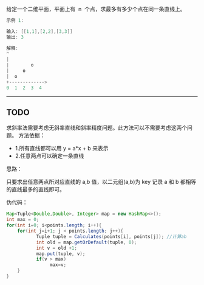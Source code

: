 给定一个二维平面，平面上有  n  个点，求最多有多少个点在同一条直线上。

```cpp
示例 1:

输入: [[1,1],[2,2],[3,3]]
输出: 3

解释:
^
|
|        o
|     o
|  o  
+------------->
0  1  2  3  4
```

---

## TODO

求斜率法需要考虑无斜率直线和斜率精度问题。此方法可以不需要考虑这两个问题。
方法依据：

- 1.所有直线都可以用 y = a\*x + b 来表示
- 2.任意两点可以确定一条直线

思路：

只要求出任意两点所对应直线的 a,b 值，以二元组(a,b)为 key 记录 a 和 b 都相等的直线最多的直线即可。

伪代码：

```java
Map<Tuple<Double,Double>, Integer> map = new HashMap<>();
int max = 0;
for(int i=0; i<points.length; i++){
    for(int j=i+1; j < points.length; j++){
           Tuple tuple = Calculates(points[i], points[j]); //计算ab
           int old = map.getOrDefault(tuple, 0);
           int v = old +1;
           map.put(tuple, v);
           if(v > max)
                max=v;
    }
}
```

